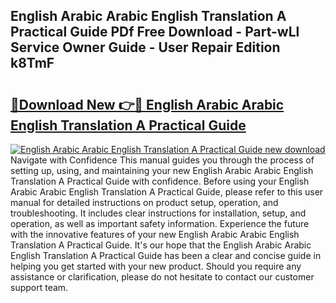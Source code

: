## English Arabic Arabic English Translation A Practical Guide PDf Free Download - Part-wLl Service Owner Guide - User Repair Edition k8TmF

# <h2><a href="http://bc484.oget.top/?id=English+Arabic+Arabic+English+Translation+A+Practical+Guide">🔗Download New 👉🔴 English Arabic Arabic English Translation A Practical Guide</a></h2>

[![English Arabic Arabic English Translation A Practical Guide new download](https://i.imgur.com/5g1atiW.png)](http://bc484.oget.top/?id=English+Arabic+Arabic+English+Translation+A+Practical+Guide)
Navigate with Confidence This manual guides you through the process of setting up, using, and maintaining your new English Arabic Arabic English Translation A Practical Guide with confidence. Before using your English Arabic Arabic English Translation A Practical Guide, please refer to this user manual for detailed instructions on product setup, operation, and troubleshooting. It includes clear instructions for installation, setup, and operation, as well as important safety information. Experience the future with the innovative features of your new English Arabic Arabic English Translation A Practical Guide. It's our hope that the English Arabic Arabic English Translation A Practical Guide has been a clear and concise guide in helping you get started with your new product. Should you require any assistance or clarification, please do not hesitate to contact our customer support team.
